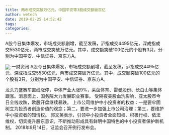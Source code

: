 ```yaml
---
title: 两市成交突破万亿元，中国平安等3股成交额破百亿
author: wetech
date: 2019-02-25 14:52:42
tags: 
categories: 
---
```

A股今日集体爆发，市场成交额剧增，截至发稿，沪指成交4495亿元，深成指成交5530亿元，两市成交突破万亿元。其中，成交额突破100亿元的个股有3只，分别为中国平安、中信证券、京东方A。
<!-- more -->
<img align="center" border="0" src="https://imgcdn.yicai.com/uppics/images/2019/02/ccf712046deb55b09befba84f926898c.jpg" />
一财资讯
A股今日集体爆发，市场成交额剧增，截至发稿，沪指成交4495亿元，深成指成交5530亿元，两市成交突破万亿元。其中，成交额突破100亿元的个股有3只，分别为中国平安、中信证券、京东方A。
 
 
龙头力盛赛车直线涨停，中体产业大涨9%，莱茵体育、雷曼股份、长白山等集体跟涨。消息面上，国务院大力发展职业赛事。
受隔夜美股血洗影响，亚太股市今日全线收跌，欧股开盘继续暴跌。
上市公司维护中小投资者的权益：一是要牢固树立为投资者创造价值的观念；第二，要进一步加强上市公司治理；第三，要维护中小投资者的知情权。
郭文英表示，引领中小投资者全面知权、积极行权、依法维权，切实提升股东意识，不断推动形成具有鲜明中国特色的中小投资者保护新机制。
2018年9月14日，证监会召开例行发布会。
